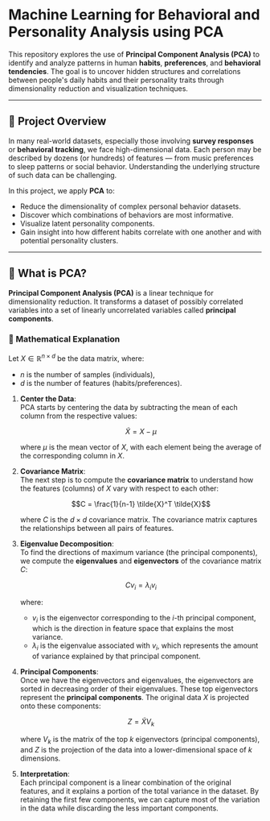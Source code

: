 # Machine Learning for Behavioral and Personality Analysis using PCA

This repository explores the use of **Principal Component Analysis (PCA)** to identify and analyze patterns in human **habits**, **preferences**, and **behavioral tendencies**. The goal is to uncover hidden structures and correlations between people's daily habits and their personality traits through dimensionality reduction and visualization techniques.

---

## 📌 Project Overview

In many real-world datasets, especially those involving **survey responses** or **behavioral tracking**, we face high-dimensional data. Each person may be described by dozens (or hundreds) of features — from music preferences to sleep patterns or social behavior. Understanding the underlying structure of such data can be challenging.

In this project, we apply **PCA** to:

- Reduce the dimensionality of complex personal behavior datasets.
- Discover which combinations of behaviors are most informative.
- Visualize latent personality components.
- Gain insight into how different habits correlate with one another and with potential personality clusters.

---

## 🧠 What is PCA?

**Principal Component Analysis (PCA)** is a linear technique for dimensionality reduction. It transforms a dataset of possibly correlated variables into a set of linearly uncorrelated variables called **principal components**.

### 🧮 Mathematical Explanation

Let $X \in \mathbb{R}^{n \times d}$ be the data matrix, where:
- $n$ is the number of samples (individuals),
- $d$ is the number of features (habits/preferences).

1. **Center the Data**:  
   PCA starts by centering the data by subtracting the mean of each column from the respective values:

   $$\tilde{X} = X - \mu$$

   where $\mu$ is the mean vector of $X$, with each element being the average of the corresponding column in $X$.

2. **Covariance Matrix**:  
   The next step is to compute the **covariance matrix** to understand how the features (columns) of $X$ vary with respect to each other:

   $$C = \frac{1}{n-1} \tilde{X}^T \tilde{X}$$

   where $C$ is the $d \times d$ covariance matrix. The covariance matrix captures the relationships between all pairs of features.

3. **Eigenvalue Decomposition**:  
   To find the directions of maximum variance (the principal components), we compute the **eigenvalues** and **eigenvectors** of the covariance matrix $C$:

   $$C v_i = \lambda_i v_i$$

   where:
   - $v_i$ is the eigenvector corresponding to the $i$-th principal component, which is the direction in feature space that explains the most variance.
   - $\lambda_i$ is the eigenvalue associated with $v_i$, which represents the amount of variance explained by that principal component.

4. **Principal Components**:  
   Once we have the eigenvectors and eigenvalues, the eigenvectors are sorted in decreasing order of their eigenvalues. These top eigenvectors represent the **principal components**. The original data $X$ is projected onto these components:

   $$Z = \tilde{X} V_k$$

   where $V_k$ is the matrix of the top $k$ eigenvectors (principal components), and $Z$ is the projection of the data into a lower-dimensional space of $k$ dimensions.

5. **Interpretation**:  
   Each principal component is a linear combination of the original features, and it explains a portion of the total variance in the dataset. By retaining the first few components, we can capture most of the variation in the data while discarding the less important components.

